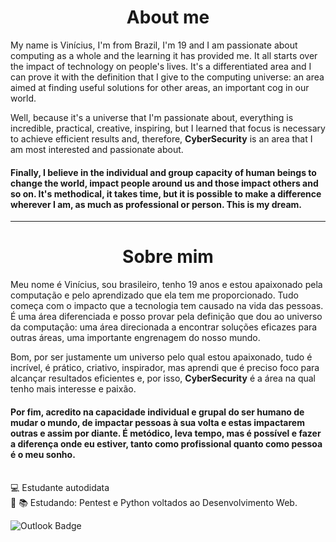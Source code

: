 <img width="auto" src="">

<h1 align="center">About me</h1>
  My name is Vinícius, I'm from Brazil, I'm 19 and I am passionate about computing as a whole and the learning it has provided me. It all starts over the impact of technology on people's lives. It's a differentiated area and I can prove it with the definition that I give to the computing universe: an area aimed at finding useful solutions for other areas, an important cog in our world.
  
  Well, because it's a universe that I'm passionate about, everything is incredible, practical, creative, inspiring, but I learned that focus is necessary to achieve efficient results and, therefore, **CyberSecurity** is an area that I am most interested and passionate about.
#### Finally, I believe in the individual and group capacity of human beings to change the world, impact people around us and those impact others and so on. It's methodical, it takes time, but it is possible to make a difference wherever I am, as much as professional or person. This is my dream.

---
<h1 align="center">Sobre mim</h1>
  Meu nome é Vinícius, sou brasileiro, tenho 19 anos e estou apaixonado pela computação e pelo aprendizado que ela tem me proporcionado. Tudo começa com o impacto que a tecnologia tem causado na vida das pessoas. É uma área diferenciada e posso provar pela definição que dou ao universo da computação: uma área direcionada a encontrar soluções eficazes para outras áreas, uma importante engrenagem do nosso mundo.
  
  Bom, por ser justamente um universo pelo qual estou apaixonado, tudo é incrível, é prático, criativo, inspirador, mas aprendi que é preciso foco para alcançar resultados eficientes e, por isso, **CyberSecurity** é a área na qual tenho mais interesse e paixão.
#### Por fim, acredito na capacidade individual e grupal do ser humano de mudar o mundo, de impactar pessoas à sua volta e estas impactarem outras e assim por diante. É metódico, leva tempo, mas é possível e fazer a diferença onde eu estiver, tanto como profissional quanto como pessoa é o meu sonho.    
   
<br/> :computer: Estudante autodidata
<br/> :closed_lock_with_key: :books: Estudando: Pentest e Python voltados ao Desenvolvimento Web.


![Outlook Badge](https://img.shields.io/badge/Outlook-vinicius.limaadcg%40hotmail.com-blue)
